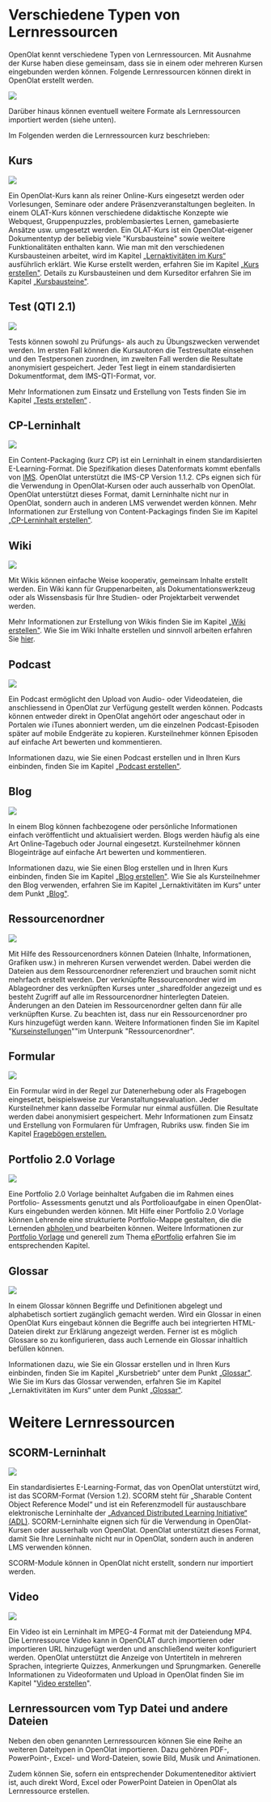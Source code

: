 # Verschiedene Typen von Lernressourcen

OpenOlat kennt verschiedene Typen von Lernressourcen. Mit Ausnahme der Kurse
haben diese gemeinsam, dass sie in einem oder mehreren Kursen eingebunden
werden können. Folgende Lernressourcen können direkt in OpenOlat erstellt
werden.

![](assets/erstellen161a.png)

Darüber hinaus können eventuell weitere Formate als Lernressourcen importiert
werden (siehe unten).

Im Folgenden werden die Lernressourcen kurz beschrieben:

## Kurs
![](assets/course.png)

Ein OpenOlat-Kurs kann als reiner Online-Kurs eingesetzt werden oder
Vorlesungen, Seminare oder andere Präsenzveranstaltungen begleiten. In einem
OLAT-Kurs können verschiedene didaktische Konzepte wie Webquest,
Gruppenpuzzles, problembasiertes Lernen, gamebasierte Ansätze usw. umgesetzt
werden. Ein OLAT-Kurs ist ein OpenOlat-eigener Dokumententyp der beliebig
viele "Kursbausteine" sowie weitere Funktionalitäten enthalten kann. Wie man
mit den verschiedenen Kursbausteinen arbeitet, wird im Kapitel
[„Lernaktivitäten im Kurs“](../learning_activities/index.de.md) ausführlich
erklärt. Wie Kurse erstellt werden, erfahren Sie im Kapitel [„Kurs erstellen"](../course_create/index.de.md). 
Details zu Kursbausteinen und dem Kurseditor
erfahren Sie im Kapitel [„Kursbausteine"](../course_elements/index.de.md).

## Test (QTI 2.1)
![](assets/test.png)

Tests können sowohl zu Prüfungs- als auch zu Übungszwecken verwendet werden.
Im ersten Fall können die Kursautoren die Testresultate einsehen und den
Testpersonen zuordnen, im zweiten Fall werden die Resultate anonymisiert
gespeichert. Jeder Test liegt in einem standardisierten Dokumentformat, dem
IMS-QTI-Format, vor.

Mehr Informationen zum Einsatz und Erstellung von Tests finden Sie im Kapitel
[„Tests erstellen“](../tests/index.de.md) .

## CP-Lerninhalt
![](assets/content.png)

Ein Content-Packaging (kurz CP) ist ein Lerninhalt in einem standardisierten
E-Learning-Format. Die Spezifikation dieses Datenformats kommt ebenfalls von
[IMS](http://www.imsglobal.org/ "IMS"). OpenOlat unterstützt die IMS-CP
Version 1.1.2. CPs eignen sich für die Verwendung in OpenOlat-Kursen oder auch
ausserhalb von OpenOlat. OpenOlat unterstützt dieses Format, damit Lerninhalte
nicht nur in OpenOlat, sondern auch in anderen LMS verwendet werden können.
Mehr Informationen zur Erstellung von Content-Packagings finden Sie im Kapitel
[„CP-Lerninhalt erstellen"](../resource_cp/index.de.md).

## Wiki
![](assets/wiki.png)

Mit Wikis können einfache Weise kooperativ, gemeinsam Inhalte erstellt werden.
Ein Wiki kann für Gruppenarbeiten, als Dokumentationswerkzeug oder als
Wissensbasis für Ihre Studien- oder Projektarbeit verwendet werden.

Mehr Informationen zur Erstellung von Wikis finden Sie im Kapitel 
[„Wiki erstellen"](../resource_wiki/index.de.md). Wie Sie im Wiki Inhalte erstellen und
sinnvoll arbeiten erfahren Sie [hier](../learning_activities/Working_with_Wiki.de.md).

## Podcast
![](assets/podcast.png)

Ein Podcast ermöglicht den Upload von Audio- oder Videodateien, die
anschliessend in OpenOlat zur Verfügung gestellt werden können. Podcasts
können entweder direkt in OpenOlat angehört oder angeschaut oder in Portalen
wie iTunes abonniert werden, um die einzelnen Podcast-Episoden später auf
mobile Endgeräte zu kopieren. Kursteilnehmer können Episoden auf einfache Art
bewerten und kommentieren.

Informationen dazu, wie Sie einen Podcast erstellen und in Ihren Kurs
einbinden, finden Sie im Kapitel [„Podcast erstellen"](../resource_podcast/index.de.md).

## Blog
![](assets/blog.png)

In einem Blog können fachbezogene oder persönliche Informationen einfach
veröffentlicht und aktualisiert werden. Blogs werden häufig als eine Art
Online-Tagebuch oder Journal eingesetzt. Kursteilnehmer können Blogeinträge
auf einfache Art bewerten und kommentieren.

Informationen dazu, wie Sie einen Blog erstellen und in Ihren Kurs einbinden,
finden Sie im Kapitel [„Blog erstellen"](../resource_blog/index.de.md). Wie Sie als
Kursteilnehmer den Blog verwenden, erfahren Sie im Kapitel „Lernaktivitäten im
Kurs“ unter dem Punkt
[„Blog"](../learning_activities/Working_With_Course_Elements.de.md#blog).

  

## Ressourcenordner
![](assets/sharedfolder.png)

Mit Hilfe des Ressourcenordners können Dateien (Inhalte, Informationen,
Grafiken usw.) in mehreren Kursen verwendet werden. Dabei werden die Dateien
aus dem Ressourcenordner referenziert und brauchen somit nicht mehrfach
erstellt werden. Der verknüpfte Ressourcenordner wird im Ablageordner des
verknüpften Kurses unter _sharedfolder angezeigt und es besteht Zugriff auf
alle im Ressourcenordner hinterlegten Dateien. Änderungen an den Dateien im
Ressourcenordner gelten dann für alle verknüpften Kurse. Zu beachten ist, dass
nur ein Ressourcenordner pro Kurs hinzugefügt werden kann. Weitere
Informationen finden Sie im Kapitel
"[Kurseinstellungen](../course_create/Course_Settings.de.md)""im Unterpunk "Ressourcenordner".

##  Formular
![](assets/formular_434343_64.png)

Ein Formular wird in der Regel zur Datenerhebung oder als Fragebogen
eingesetzt, beispielsweise zur Veranstaltungsevaluation. Jeder Kursteilnehmer
kann dasselbe Formular nur einmal ausfüllen. Die Resultate werden dabei
anonymisiert gespeichert. Mehr Informationen zum Einsatz und Erstellung von
Formularen für Umfragen, Rubriks usw. finden Sie im Kapitel 
[Fragebögen erstellen.](../forms/index.de.md)

## Portfolio 2.0 Vorlage
![](assets/portfolio_434343_64.png)

Eine Portfolio 2.0 Vorlage beinhaltet Aufgaben die im Rahmen eines Portfolio-
Assessments genutzt und als Portfolioaufgabe in einen OpenOlat-Kurs
eingebunden werden können. Mit Hilfe einer Portfolio 2.0 Vorlage können
Lehrende eine strukturierte Portfolio-Mappe gestalten, die die Lernenden
[abholen ](../portfolio/Portfolio_task_and_assignment_Collecting_and_editing.de.md)und
bearbeiten können. Weitere Informationen zur [Portfolio
Vorlage](../portfolio/Portfolio_template_Creation.de.md) und generell zum Thema
[ePortfolio](../portfolio/index.de.md) erfahren Sie im entsprechenden Kapitel.

## Glossar
![](assets/glossary.png)

In einem Glossar können Begriffe und Definitionen abgelegt und alphabetisch
sortiert zugänglich gemacht werden. Wird ein Glossar in einen OpenOlat Kurs
eingebaut können die Begriffe auch bei integrierten HTML-Dateien direkt zur
Erklärung angezeigt werden. Ferner ist es möglich Glossare so zu
konfigurieren, dass auch Lernende ein Glossar inhaltlich befüllen können.

Informationen dazu, wie Sie ein Glossar erstellen und in Ihren Kurs einbinden,
finden Sie im Kapitel „Kursbetrieb“ unter dem Punkt
[„Glossar"](../course_operation/Using_Additional_Course_Features.de.md#glossary). 
Wie Sie im Kurs das Glossar verwenden, erfahren Sie im Kapitel „Lernaktivitäten im Kurs“ unter dem Punkt
[„Glossar"](../learning_activities/Additional_Course_Features.de.md#glossary).

# Weitere Lernressourcen

  

## SCORM-Lerninhalt
![](assets/scorm.png)

Ein standardisiertes E-Learning-Format, das von OpenOlat unterstützt wird, ist
das SCORM-Format (Version 1.2). SCORM steht für „Sharable Content Object
Reference Model“ und ist ein Referenzmodell für austauschbare elektronische
Lerninhalte der [ „Advanced Distributed Learning Initiative“
(ADL)](http://www.adlnet.gov/). SCORM-Lerninhalte eignen sich für die
Verwendung in OpenOlat-Kursen oder ausserhalb von OpenOlat. OpenOlat
unterstützt dieses Format, damit Sie Ihre Lerninhalte nicht nur in OpenOlat,
sondern auch in anderen LMS verwenden können.

SCORM-Module können in OpenOlat nicht erstellt, sondern nur importiert werden.

## Video
![](assets/video_64_0_434343_none.png)

  
Ein Video ist ein Lerninhalt im MPEG-4 Format mit der Dateiendung MP4. Die
Lernressource Video kann in OpenOLAT durch importieren oder importieren URL
hinzugefügt werden und anschließend weiter konfiguriert werden. OpenOlat
unterstützt die Anzeige von Untertiteln in mehreren Sprachen, integrierte
Quizzes, Anmerkungen und Sprungmarken. Generelle Informationen zu
Videoformaten und Upload in OpenOlat finden Sie im Kapitel "[Video erstellen](../resource_video/Learning_resource_Video.de.md)".

## Lernressourcen vom Typ Datei und andere Dateien

Neben den oben genannten Lernressourcen können Sie eine Reihe an weiteren
Dateitypen in OpenOlat importieren. Dazu gehören PDF-, PowerPoint-, Excel- und
Word-Dateien, sowie Bild,  Musik und Animationen.

Zudem können Sie, sofern ein entsprechender Dokumenteneditor aktiviert ist,
auch direkt  Word, Excel oder PowerPoint Dateien in OpenOlat als Lernressource
erstellen.

  

